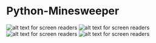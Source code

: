 # Python-Minesweeper

![alt text for screen readers](https://media.discordapp.net/attachments/503158543353118721/1117454889061208135/image.png "1")
![alt text for screen readers](https://media.discordapp.net/attachments/503158543353118721/1117455370948968619/python_5Vw3vTrJ8V.png "1")
![alt text for screen readers](https://media.discordapp.net/attachments/503158543353118721/1117455386065260634/python_tDZWEOnKWr.png "1")
![alt text for screen readers](https://media.discordapp.net/attachments/503158543353118721/1117455397343739934/python_CGVq1lKFaI.png "1")

